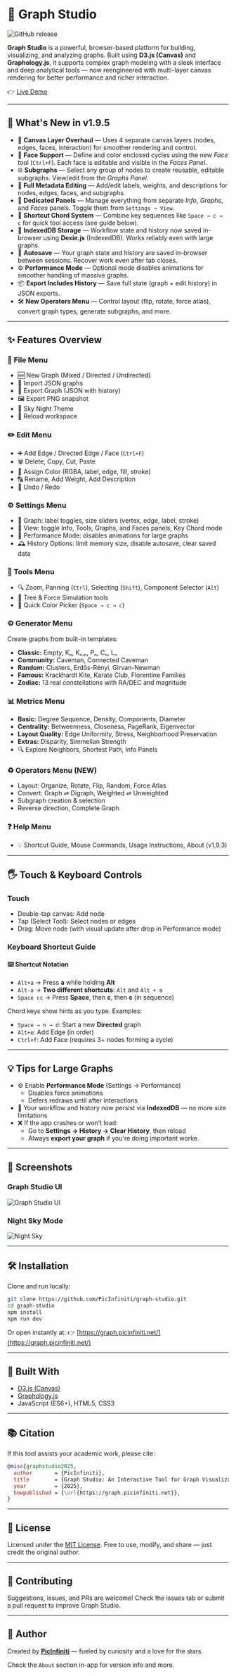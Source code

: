 # 🌌 Graph Studio

![GitHub release](https://img.shields.io/github/v/release/PicInfiniti/app-graph?sort=semver)

**Graph Studio** is a powerful, browser-based platform for building, visualizing, and analyzing graphs. Built using **D3.js (Canvas)** and **Graphology.js**, it supports complex graph modeling with a sleek interface and deep analytical tools — now reengineered with multi-layer canvas rendering for better performance and richer interaction.

👉 [Live Demo](https://graph.picinfiniti.net/)

---

## 🚀 What's New in v1.9.5

- 🎯 **Canvas Layer Overhaul** — Uses 4 separate canvas layers (nodes, edges, faces, interaction) for smoother rendering and control.
- 🔺 **Face Support** — Define and color enclosed cycles using the new _Face_ tool (`Ctrl+F`). Each face is editable and visible in the _Faces Panel_.
- 🌐 **Subgraphs** — Select any group of nodes to create reusable, editable subgraphs. View/edit from the _Graphs Panel_.
- 📝 **Full Metadata Editing** — Add/edit labels, weights, and descriptions for nodes, edges, faces, and subgraphs.
- 📁 **Dedicated Panels** — Manage everything from separate _Info_, _Graphs_, and _Faces_ panels. Toggle them from `Settings → View`.
- 🧠 **Shortcut Chord System** — Combine key sequences like `Space → c → c` for quick tool access (see guide below).
- 📀 **IndexedDB Storage** — Workflow state and history now saved in-browser using **Dexie.js** (IndexedDB). Works reliably even with large graphs.
- 💾 **Autosave** — Your graph state and history are saved in-browser between sessions. Recover work even after tab closes.
- ⚙️ **Performance Mode** — Optional mode disables animations for smoother handling of massive graphs.
- 📦 **Export Includes History** — Save full state (graph + edit history) in JSON exports.
- 🛠️ **New Operators Menu** — Control layout (flip, rotate, force atlas), convert graph types, generate subgraphs, and more.

---

## ✨ Features Overview

### 📁 File Menu

- 🆕 New Graph (Mixed / Directed / Undirected)
- 📂 Import JSON graphs
- 💾 Export Graph (JSON with history)
- 🖼️ Export PNG snapshot
- 🌙 Sky Night Theme
- 🔄 Reload workspace

### ✏️ Edit Menu

- ➕ Add Edge / Directed Edge / Face (`Ctrl+F`)
- 🗑️ Delete, Copy, Cut, Paste
- 🎨 Assign Color (RGBA, label, edge, fill, stroke)
- 🔠 Rename, Add Weight, Add Description
- 🔄 Undo / Redo

### ⚙️ Settings Menu

- 📐 Graph: label toggles, size sliders (vertex, edge, label, stroke)
- 🌌 View: toggle Info, Tools, Graphs, and Faces panels, Key Chord mode
- 🚀 Performance Mode: disables animations for large graphs
- 🕰️ History Options: limit memory size, disable autosave, clear saved data

### 🧰 Tools Menu

- 🔍 Zoom, Panning (`Ctrl`), Selecting (`Shift`), Component Selector (`Alt`)
- 🌳 Tree & Force Simulation tools
- 🎨 Quick Color Picker (`Space → c → c`)

### ⚙️ Generator Menu

Create graphs from built-in templates:

- **Classic:** Empty, Kₙ, Kₙ,ₙ, Pₙ, Cₙ, Lₙ
- **Community:** Caveman, Connected Caveman
- **Random:** Clusters, Erdős-Rényi, Girvan-Newman
- **Famous:** Krackhardt Kite, Karate Club, Florentine Families
- **Zodiac:** 13 real constellations with RA/DEC and magnitude

### 📊 Metrics Menu

- **Basic:** Degree Sequence, Density, Components, Diameter
- **Centrality:** Betweenness, Closeness, PageRank, Eigenvector
- **Layout Quality:** Edge Uniformity, Stress, Neighborhood Preservation
- **Extras:** Disparity, Simmelian Strength
- 🔍 Explore Neighbors, Shortest Path, Info Panels

### ♻️ Operators Menu (NEW)

- Layout: Organize, Rotate, Flip, Random, Force Atlas
- Convert: Graph ⇌ Digraph, Weighted ⇌ Unweighted
- Subgraph creation & selection
- Reverse direction, Complete Graph

### ❓ Help Menu

- 💡 Shortcut Guide, Mouse Commands, Usage Instructions, About (v1.9.3)

---

## 🖐 Touch & Keyboard Controls

### Touch

- Double-tap canvas: Add node
- Tap (Select Tool): Select nodes or edges
- Drag: Move node (with visual update after drop in Performance mode)

### Keyboard Shortcut Guide

#### ⌨️ Shortcut Notation

- `Alt+a` → Press **a** while holding **Alt**
- `Alt-a` → **Two different shortcuts**: `Alt` and `Alt + a`
- `Space cc` → Press **Space**, then **c**, then **c** (in sequence)

Chord keys show hints as you type. Examples:

- `Space → n → d`: Start a new **Directed** graph
- `Alt+e`: Add Edge (in order)
- `Ctrl+f`: Add Face (requires 3+ nodes forming a cycle)

---

## 💡 Tips for Large Graphs

- ⚙️ Enable **Performance Mode** (Settings → Performance)
  - Disables force animations
  - Defers redraws until after interactions
- 📀 Your workflow and history now persist via **IndexedDB** — no more size limitations
- ❌ If the app crashes or won’t load:
  - Go to **Settings → History → Clear History**, then reload
  - Always **export your graph** if you're doing important worke.

---

## 📸 Screenshots

### Graph Studio UI

![Graph Studio UI](./src/assets/img/Screenshot-5.png)

### Night Sky Mode

![Night Sky](./src/assets/img/Screenshot-6.png)

---

## 🛠 Installation

Clone and run locally:

```bash
git clone https://github.com/PicInfiniti/graph-studio.git
cd graph-studio
npm install
npm run dev
```

Or open instantly at: 👉 [https://graph.picinfiniti.net/](https://graph.picinfiniti.net/)

---

## 🧪 Built With

- [D3.js (Canvas)](https://d3js.org/)
- [Graphology.js](https://graphology.github.io/)
- JavaScript (ES6+), HTML5, CSS3

---

## 📚 Citation

If this tool assists your academic work, please cite:

```bibtex
@misc{graphstudio2025,
  author       = {PicInfiniti},
  title        = {Graph Studio: An Interactive Tool for Graph Visualization and Analysis},
  year         = {2025},
  howpublished = {\url{https://graph.picinfiniti.net}},
}
```

---

## 📄 License

Licensed under the [MIT License](./LICENSE). Free to use, modify, and share — just credit the original author.

---

## 🤝 Contributing

Suggestions, issues, and PRs are welcome! Check the issues tab or submit a pull request to improve Graph Studio.

---

## 🌠 Author

Created by [**PicInfiniti**](https://github.com/PicInfiniti) — fueled by curiosity and a love for the stars.

Check the `About` section in-app for version info and more.
